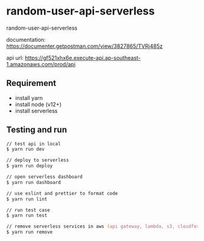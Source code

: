 # random-user-api-serverless

random-user-api-serverless

documentation: <https://documenter.getpostman.com/view/3827865/TVRj485z>

api url: <https://gf521xhx6e.execute-api.ap-southeast-1.amazonaws.com/prod/api>

## Requirement

- install yarn
- install node (v12+)
- install serverless

## Testing and run

```zsh
// test api in local
$ yarn run dev

// deploy to serverless
$ yarn run deploy

// open serverless dashboard
$ yarn run dashboard

// use eslint and prettier to format code
$ yarn run lint

// run test case
$ yarn run test

// remove serverless services in aws (api gateway, lambda, s3, cloudformation)
$ yarn run remove
```
